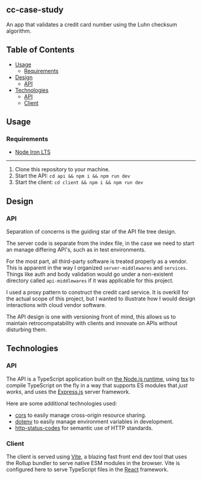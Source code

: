 ## cc-case-study

An app that validates a credit card number using the Luhn checksum algorithm.

## Table of Contents

- [Usage](#usage)
  - [Requirements](#requirements)
- [Design](#Design)
  - [API](#api)
- [Technologies](#technologies)
  - [API](#api)
  - [Client](#client)

## Usage

### Requirements

- [Node Iron LTS](https://nodejs.org/en)

---

1. Clone this repository to your machine.
2. Start the API: `cd api && npm i && npm run dev`
3. Start the client: `cd client && npm i && npm run dev`

## Design

### API

Separation of concerns is the guiding star of the API file tree design.

The server code is separate from the index file, in the case we need to start an manage differing API's, such as in test environments.

For the most part, all third-party software is treated properly as a vendor. This is apparent in the way I organized `server-middlewares` and `services`. Things like auth and body validation would go under a non-existent directory called `api-middlewares` if it was applicable for this project.

I used a proxy pattern to construct the credit card service. It is overkill for the actual scope of this project, but I wanted to illustrate how I would design interactions with cloud vendor software.

The API design is one with versioning front of mind, this allows us to maintain retrocompatability with clients and innovate on APIs without disturbing them.

## Technologies

### API

The API is a TypeScript application built on [the Node.js runtime](https://nodejs.org/docs/latest/api/), using [tsx](https://github.com/privatenumber/tsx) to compile TypeScript on the fly in a way that supports ES modules that *just works*, and uses the [Express.js](https://expressjs.com) server framework.

Here are some additional technologies used:

- [cors](https://github.com/expressjs/cors) to easily manage cross-origin resource sharing.
- [dotenv](https://github.com/motdotla/dotenv) to easily manage environment variables in development.
- [http-status-codes](https://github.com/prettymuchbryce/http-status-codes#readme) for semantic use of HTTP standards.

### Client

The client is served using [Vite](https://vitejs.dev), a blazing fast front end dev tool that uses the Rollup bundler to serve native ESM modules in the browser. Vite is configured here to serve TypeScript files in the [React](https://react.dev) framework.
